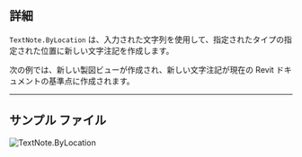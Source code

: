 ## 詳細
`TextNote.ByLocation` は、入力された文字列を使用して、指定されたタイプの指定された位置に新しい文字注記を作成します。

次の例では、新しい製図ビューが作成され、新しい文字注記が現在の Revit ドキュメントの基準点に作成されます。

___
## サンプル ファイル

![TextNote.ByLocation](./Revit.Elements.TextNote.ByLocation_img.jpg)
